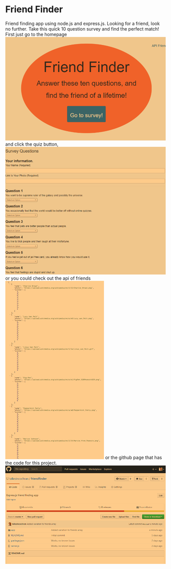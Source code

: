 # Friend Finder
Friend finding app using node.js and express.js.  Looking for a friend, look no further.  Take this quick 10 question survey and find the perfect match!
First just go to the homepage 
![Image of Homepage](/images/homepage.png)
and click the quiz button, 
![Image of Survey](/images/survey.png)
or you could check out the api of friends
![Image of api](/images/api.png) 
or the github page that has the code for this project.
![Image of Github](/images/github.png)

